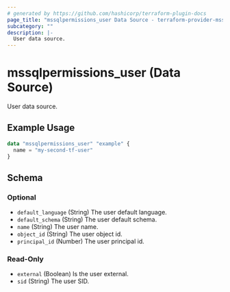 ```yaml
---
# generated by https://github.com/hashicorp/terraform-plugin-docs
page_title: "mssqlpermissions_user Data Source - terraform-provider-mssqlpermissions"
subcategory: ""
description: |-
  User data source.
---
```


# mssqlpermissions_user (Data Source)

User data source.

## Example Usage

```terraform
data "mssqlpermissions_user" "example" {
  name = "my-second-tf-user"
}
```

<!-- schema generated by tfplugindocs -->
## Schema

### Optional

- `default_language` (String) The user default language.
- `default_schema` (String) The user default schema.
- `name` (String) The user name.
- `object_id` (String) The user object id.
- `principal_id` (Number) The user principal id.

### Read-Only

- `external` (Boolean) Is the user external.
- `sid` (String) The user SID.
